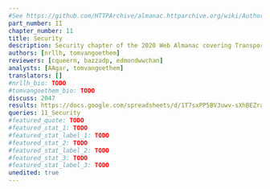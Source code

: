 ```yaml
---
#See https://github.com/HTTPArchive/almanac.httparchive.org/wiki/Authors'-Guide#metadata-to-add-at-the-top-of-your-chapters
part_number: II
chapter_number: 11
title: Security
description: Security chapter of the 2020 Web Almanac covering Transport Layer Security (TLS(), mixed content, security headers, cookies, and Subresource Integrity.
authors: [nrllh, tomvangoethem]
reviewers: [cqueern, bazzadp, edmondwwchan]
analysts: [AAgar, tomvangoethem]
translators: []
#nrllh_bio: TODO
#tomvangoethem_bio: TODO
discuss: 2047
results: https://docs.google.com/spreadsheets/d/1T7sxPP5BV3uwv-sXhBEZraVk-obd0tDfFrLiD49nZC0/
queries: 11_Security
#featured_quote: TODO
#featured_stat_1: TODO
#featured_stat_label_1: TODO
#featured_stat_2: TODO
#featured_stat_label_2: TODO
#featured_stat_3: TODO
#featured_stat_label_3: TODO
unedited: true
---
```

